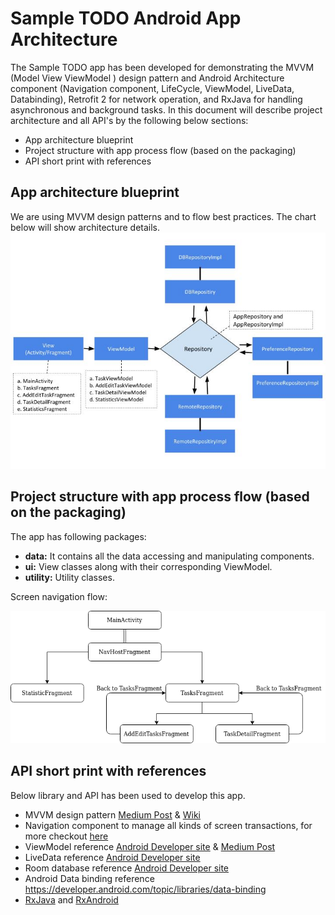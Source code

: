 # Sample TODO Android App Architecture

The Sample TODO app has been developed for demonstrating the MVVM (Model View ViewModel ) design pattern and Android Architecture component (Navigation component, LifeCycle, ViewModel, LiveData, Databinding), Retrofit 2 for network operation, and RxJava for handling asynchronous and background tasks. In this document will describe project architecture and all API's by the following below sections:
- App architecture blueprint
- Project structure with app process flow (based on the packaging)
- API short print with references

## App architecture blueprint
We are using MVVM design patterns and to flow best practices. The chart below will show architecture details.
![alt text](https://github.com/mobarakice/todo/blob/master/app_architecure_diagram.jpg?raw=true)

## Project structure with app process flow (based on the packaging)
The app has following packages:
- **data:** It contains all the data accessing and manipulating components.
- **ui:** View classes along with their corresponding ViewModel.
- **utility:** Utility classes.

Screen navigation flow:

![alt text](https://github.com/mobarakice/todo/blob/master/todo-navigation.png?raw=true)

## API short print with references
Below library and API has been used to develop this app.
- MVVM design pattern [Medium Post](https://medium.com/upday-devs/android-architecture-patterns-part-3-model-view-viewmodel-e7eeee76b73b)
  & [Wiki](https://en.wikipedia.org/wiki/Model%E2%80%93view%E2%80%93viewmodel)
- Navigation component to manage all kinds of screen transactions, for more checkout [here](https://developer.android.com/guide/navigation/navigation-getting-started)
- ViewModel reference [Android Developer site](https://developer.android.com/topic/libraries/architecture/viewmodel) & [Medium Post](https://medium.com/androiddevelopers/viewmodels-a-simple-example-ed5ac416317e)
- LiveData reference [Android Developer site](https://developer.android.com/topic/libraries/architecture/livedata)
- Room database reference [Android Developer site](https://developer.android.com/training/data-storage/room)
- Android Data binding reference
https://developer.android.com/topic/libraries/data-binding
- [RxJava](https://github.com/ReactiveX/RxJava) and [RxAndroid](https://github.com/ReactiveX/RxAndroid)
